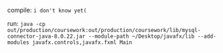 compile: `i don't know yet(`

run: `java -cp out/production/coursework:out/production/coursework/lib/mysql-connector-java-8.0.22.jar --module-path ~/Desktop/javafx/lib --add-modules javafx.controls,javafx.fxml Main`
